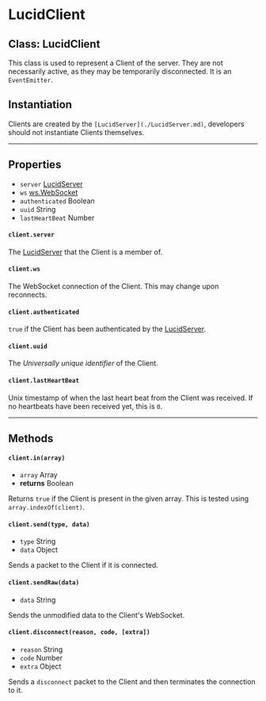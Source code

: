 # LucidClient

## Class: LucidClient

This class is used to represent a Client of the server. They are not necessarily active, as they may be temporarily disconnected. It is an `EventEmitter`.


## Instantiation

Clients are created by the `[LucidServer](./LucidServer.md)`, developers should not instantiate Clients themselves.

-------

## Properties

* `server` [LucidServer](./LucidServer.md)
* `ws` [ws.WebSocket](https://github.com/websockets/ws/blob/master/doc/ws.md#class-wswebsocket)
* `authenticated` Boolean
* `uuid` String
* `lastHeartBeat` Number

#### `client.server`
The [LucidServer](./LucidServer.md) that the Client is a member of.

#### `client.ws`
The WebSocket connection of the Client. This may change upon reconnects.

#### `client.authenticated`
`true` if the Client has been authenticated by the [LucidServer](./LucidServer.md).

#### `client.uuid`
The _Universally unique identifier_ of the Client.

#### `client.lastHeartBeat`
Unix timestamp of when the last heart beat from the Client was received. If no heartbeats have been received yet, this is `0`.

--------

## Methods

#### `client.in(array)`
* `array` Array
* **returns** Boolean

Returns `true` if the Client is present in the given array. This is tested using `array.indexOf(client)`.

#### `client.send(type, data)`
* `type` String
* `data` Object

Sends a packet to the Client if it is connected.

#### `client.sendRaw(data)`
* `data` String

Sends the unmodified data to the Client's WebSocket.

#### `client.disconnect(reason, code, [extra])`
* `reason` String
* `code` Number
* `extra` Object

Sends a `disconnect` packet to the Client and then terminates the connection to it.